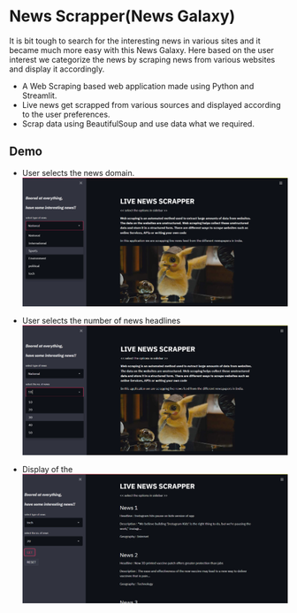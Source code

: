 # News Scrapper(News Galaxy)

It is bit tough to search for the interesting news in various sites and it became much more easy with this News Galaxy. 
Here based on the user interest we categorize the news by scraping news from various websites and display it accordingly.
+ A Web Scraping based web application made using Python and Streamlit.
+ Live news get scrapped from various sources and displayed according to the user preferences.
+ Scrap data using BeautifulSoup and use data what we required.

## Demo
- User selects the news domain.
![Homepage ](https://github.com/guna576/news-scrapper/blob/main/homepage.png)

- User selects the number of news headlines
![Image of Yaktocat](https://github.com/guna576/news-scrapper/blob/main/homepage1.png)

- Display of the 
![Image of Yaktocat](https://github.com/guna576/news-scrapper/blob/main/demoNews.png)




